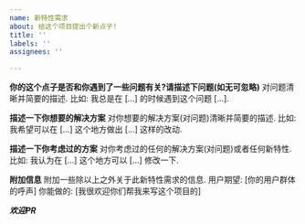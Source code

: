 ```yaml
---
name: 新特性需求
about: 给这个项目提出个新点子!
title: ''
labels: ''
assignees: ''

---
```


**你的这个点子是否和你遇到了一些问题有关?请描述下问题(如无可忽略)**
对问题清晰并简要的描述. 比如: 我总是在 [...] 的时候遇到这个问题 [...].

**描述一下你想要的解决方案**
对你想要的解决方案(对问题)清晰并简要的描述. 比如: 我希望可以在 [...] 这个地方做出 [...] 这样的改动.

**描述一下你考虑过的方案**
对你考虑过的任何的解决方案(对问题)或者任何新特性. 比如: 我认为在 [...] 这个地方可以 [...] 修改一下.

**附加信息**
附加一些除以上之外关于此新特性需求的信息.
用户期望: [你的用户群体的呼声]
你能做的: [我很欢迎你们帮我来写这个项目的]

***欢迎PR***
